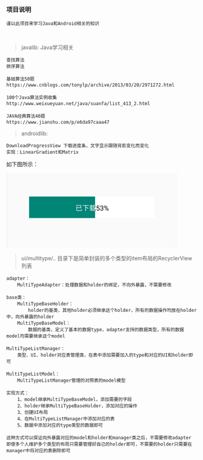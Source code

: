 ### 项目说明

    谨以此项目来学习Java和Android相关的知识


​    

> javalib: Java学习相关
    
    查找算法
    排序算法

    基础算法50题
    https://www.cnblogs.com/tonylp/archive/2013/03/20/2971272.html
    
    100个Java算法实例收集
    http://www.weixueyuan.net/java/suanfa/list_413_2.html

    JAVA经典算法40题
    https://www.jianshu.com/p/e6da97caaa47

> androidlib: 

    DownloadProgressView 下载进度条，文字显示跟随背影变化而变化
    实现：LinearGradient和Matrix

如下图所示：

![DownloadProgressView](/image/download_progress_view.png)


> ui/multitype/.. 目录下是简单封装的多个类型的item布局的RecyclerView 列表
    
    adapter：
        MultiTypeAdapter：处理数据和holder的绑定，不向外暴露，不需要修改
        
    base类：
        MultiTypeBaseHolder：
            holder的基类，其他holder必须继承这个holder，所有的数据操作均放在holder中，向外暴露的holder
        MultiTypeBaseModel：
            数据的基类，定义了基本的数据type，adapter支持的数据类型，所有的数据model均需要继承这个model
    
    MultiTypeListManager：
        类型、UI、holder对应表管理类，在表中添加需要加入的type和对应的UI和holder即可
        
    MultiTypeListModel：
        MultiTypeListManager管理的对照表的model模型
        
    实现方式：
        1、model继承MultiTypeBaseModel，添加需要的字段
        2、holder继承MultiTypeBaseHolder，添加对应的操作
        3、创建UI布局
        4、在MultiTypeListManager中添加对应的表
        5、数据中添加对应的type类型的数据即可
        
    这种方式可以保证向外暴露对应的model和holder和manager类之后，不需要修改adapter
    即使多个人维护多个类型的布局只需要管理好自己的holder即可，不需要的holder只需要在manager中将对应的表删除即可
